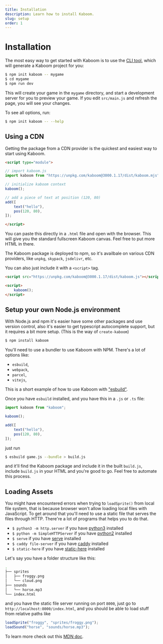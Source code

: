 ```yaml
---
title: Installation
description: Learn how to install Kaboom.
slug: setup
order: 1
---
```


# Installation

The most easy way to get started with Kaboom is to use the [CLI tool](https://www.npmjs.com/package/create-kaboom), which will generate a Kaboom project for you:

```sh
$ npm init kaboom -- mygame
$ cd mygame
$ npm run dev
```

This will create your game in the `mygame` directory, and start a development server for you to preview your game. If you edit `src/main.js` and refresh the page, you will see your changes.

To see all options, run:

```sh
$ npm init kaboom -- --help
```

## Using a CDN

Getting the package from a CDN provider is the quickest and easiest way to start using Kaboom.

```html
<script type="module">

// import kaboom.js
import kaboom from "https://unpkg.com/kaboom@3000.1.17/dist/kaboom.mjs";

// initialize kaboom context
kaboom();

// add a piece of text at position (120, 80)
add([
    text("hello"),
    pos(120, 80),
]);

</script>
```

You can paste this directly in a `.html` file and open with the browser. This will give you the standard fullscreen Kaboom canvas. Feel free to put more HTML in there.

The Kaboom package is deployed to npm, so it's availbale on various CDN providers, like `unpkg`, `skypack`, `jsdelivr`, etc.

You can also just include it with a `<script>` tag.

```html
<script src="https://unpkg.com/kaboom@3000.1.17/dist/kaboom.js"></script>

<script>
    kaboom();
</script>
```

## Setup your own Node.js environment

With Node.js and npm it's easier have some other packages and use version control, also it's easier to get typescript autocomplete support, but it requires a bit more setup. (This is the way of `create-kaboom`)

```sh
$ npm install kaboom
```

You'll need to use a bundler to use Kaboom with NPM. There's a lot of options like:

- `esbuild`,
- `webpack`,
- `parcel`,
- `vitejs`,

This is a short example of how to use Kaboom with ["esbuild"](https://esbuild.github.io/).

Once you have `esbuild` installed, and you have this in a `.js` or `.ts` file:

```js
import kaboom from "kaboom";

kaboom();

add([
    text("hello"),
    pos(120, 80),
]);
```

just run

```sh
$ esbuild game.js --bundle > build.js
```

and it'll find the Kaboom package and include it in the built `build.js`, include `build.js` in your HTML and you're good to go. Feel free to automate this process.

## Loading Assets

You might have encountered errors when trying to `loadSprite()` from local file system, that is because browser won't allow loading local files with JavaScript. To get around that you'll need to use a static file that serves the files through HTTP. There're a lot of programs that helps you to do that.

- `$ python3 -m http.server` if you have [python3](https://www.python.org) installed
- `$ python -m SimpleHTTPServer` if you have [python2](https://www.python.org) installed
- `$ serve` if you have [serve](https://github.com/vercel/serve) installed
- `$ caddy file-server` if you have [caddy](https://caddyserver.com/) installed
- `$ static-here` if you have [static-here](https://github.com/amasad/static-here) installed

Let's say you have a folder structure like this:

```sh
.
├── sprites
│   ├── froggy.png
│   └── cloud.png
├── sounds
│   └── horse.mp3
└── index.html
```

and you have the static file server running on port `8000`, just go to `http://localhost:8000/index.html`, and you should be able to load stuff from relative paths like

```js
loadSprite("froggy", "sprites/froggy.png");
loadSound("horse", "sounds/horse.mp3");
```

To learn more check out this [MDN doc](https://developer.mozilla.org/en-US/docs/Learn/Common_questions/set_up_a_local_testing_server).

